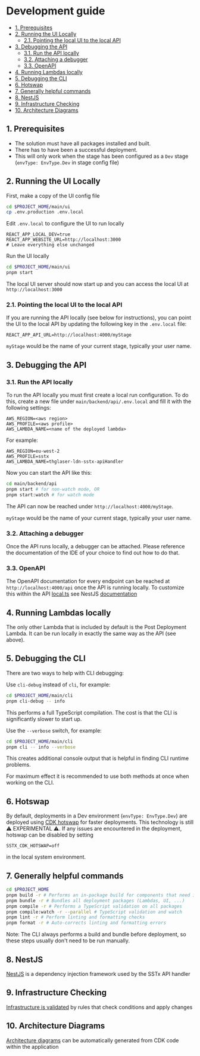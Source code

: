 # Development guide

- [1. Prerequisites](#1-prerequisites)
- [2. Running the UI Locally](#2-running-the-ui-locally)
  - [2.1. Pointing the local UI to the local API](#21-pointing-the-local-ui-to-the-local-api)
- [3. Debugging the API](#3-debugging-the-api)
  - [3.1. Run the API locally](#31-run-the-api-locally)
  - [3.2. Attaching a debugger](#32-attaching-a-debugger)
  - [3.3. OpenAPI](#33-openapi)
- [4. Running Lambdas locally](#4-running-lambdas-locally)
- [5. Debugging the CLI](#5-debugging-the-cli)
- [6. Hotswap](#6-hotswap)
- [7. Generally helpful commands](#7-generally-helpful-commands)
- [8. NestJS](#8-nestjs)
- [9. Infrastructure Checking](#9-infrastructure-checking)
- [10. Architecture Diagrams](#10-architecture-diagrams)

## 1. Prerequisites

- The solution must have all packages installed and built.
- There has to have been a successful deployment.
- This will only work when the stage has been configured as a `Dev` stage (`envType: EnvType.Dev` in stage config file)

## 2. Running the UI Locally

First, make a copy of the UI config file

```bash
cd $PROJECT_HOME/main/ui
cp .env.production .env.local
```

Edit `.env.local` to configure the UI to run locally

```
REACT_APP_LOCAL_DEV=true
REACT_APP_WEBSITE_URL=http://localhost:3000
# Leave everything else unchanged
```

Run the UI locally

```bash
cd $PROJECT_HOME/main/ui
pnpm start
```

The local UI server should now start up and you can access the local UI at `http://localhost:3000`

### 2.1. Pointing the local UI to the local API

If you are running the API locally (see below for instructions), you can point the UI to the local API by updating the following key in the `.env.local` file:
```
REACT_APP_API_URL=http://localhost:4000/myStage
```

`myStage` would be the name of your current stage, typically your user name.


## 3. Debugging the API

### 3.1. Run the API locally

To run the API locally you must first create a local run configuration. To do this, create a new file under `main/backend/api/.env.local` and fill it with the following settings:
```
AWS_REGION=<aws region>
AWS_PROFILE=<aws profile>
AWS_LAMBDA_NAME=<name of the deployed lambda>
```

For example:

```
AWS_REGION=eu-west-2
AWS_PROFILE=sstx
AWS_LAMBDA_NAME=thglaser-ldn-sstx-apiHandler
```

Now you can start the API like this:
```bash
cd main/backend/api
pnpm start # for non-watch mode, OR
pnpm start:watch # for watch mode
```

The API can now be reached under `http://localhost:4000/myStage`.

`myStage` would be the name of your current stage, typically your user name.

### 3.2. Attaching a debugger

Once the API runs locally, a debugger can be attached. Please reference the documentation of the IDE of your choice to find out how to do that.

### 3.3. OpenAPI

The OpenAPI documentation for every endpoint can be reached at `http://localhost:4000/api` once the API is running locally. To customize this within the API [local.ts](../main/backend/api/src/local.ts) see NestJS [documentation](https://docs.nestjs.com/openapi/introduction)

## 4. Running Lambdas locally

The only other Lambda that is included by default is the Post Deployment Lambda. It can be run locally in exactly the same way as the API (see above).

## 5. Debugging the CLI

There are two ways to help with CLI debugging:

Use `cli-debug` instead of `cli`, for example:

```bash
cd $PROJECT_HOME/main/cli
pnpm cli-debug -- info
```

This performs a full TypeScript compilation. The cost is that the CLI is significantly slower to start up.

Use the `--verbose` switch, for example:

```bash
cd $PROJECT_HOME/main/cli
pnpm cli -- info --verbose
```

This creates additional console output that is helpful in finding CLI runtime problems.

For maximum effect it is recommended to use both methods at once when working on the CLI.

## 6. Hotswap

By default, deployments in a Dev environment (`envType: EnvType.Dev`) are deployed using [CDK hotswap](https://github.com/aws/aws-cdk/blob/master/packages/aws-cdk/README.md#hotswap-deployments-for-faster-development) for faster deployments. This technology is still ⚠ EXPERIMENTAL ⚠. If any issues are encountered in the deployment, hotswap can be disabled by setting
```
SSTX_CDK_HOTSWAP=off
```

in the local system environment.

## 7. Generally helpful commands

```bash
cd $PROJECT_HOME
pnpm build -r # Performs an in-package build for components that need it
pnpm bundle -r # Bundles all deployment packages (Lambdas, UI, ...)
pnpm compile -r # Performs a TypeScript validation on all packages
pnpm compile:watch -r --parallel # TypeScript validation and watch
pnpm lint -r # Perform linting and formatting checks
pnpm format -r # Auto-corrects linting and formatting errors
```

Note: The CLI always performs a build and bundle before deployment, so these steps usually don't need to be run manually.

## 8. NestJS

[NestJS](./NestJS.md) is a dependency injection framework used by the SSTx API handler

## 9. Infrastructure Checking

[Infrastructure is validated](./Infrastructure-Checking.md) by rules that check conditions and apply changes

## 10. Architecture Diagrams

[Architecture diagrams](./ArchitectureDiagrams.md) can be automatically generated from CDK code within the application
